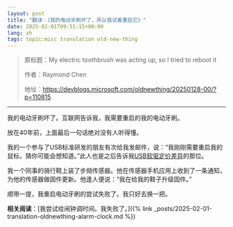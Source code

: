 ```yaml
---
layout: post
title: "翻译：《我的电动牙刷坏了，所以我试着重启它》"
date: 2025-02-01T09:51:15+08:00
lang: zh
tags: topic:misc translation old-new-thing
---
```


> 原标题：My electric toothbrush was acting up, so I tried to reboot it
> 
> 作者：Raymond Chen
> 
> 地址：<https://devblogs.microsoft.com/oldnewthing/20250128-00/?p=110815>

------

我的电动牙刷坏了。互联网告诉我，我需要重启的我的电动牙刷。

放在40年前，上面最后一句话绝对没有人听得懂。

我的一个参与了USB标准研发的朋友有次给我发邮件，说：“我刚刚需要重启我的鼠标。猜你可能会想知道。”此人也是之后告诉我[USB软驱定价差异](https://devblogs.microsoft.com/oldnewthing/20040409-00/?p=39873)的那位。

我一个同事的骑行鞋上装了步频传感器。他在传感器手机应用上收到了一条通知，为他的传感器做固件更新。他逢人便说：“我在给我的鞋子升级固件。”

顺带一提，我重启电动牙刷的尝试失败了。我只好去换一把。

**相关阅读**：[我尝试给闹钟调时间。我失败了。]({% link _posts/2025-02-01-translation-oldnewthing-alarm-clock.md %})
